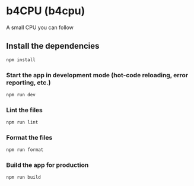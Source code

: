 # b4CPU (b4cpu)

A small CPU you can follow

## Install the dependencies
```bash
npm install
```

### Start the app in development mode (hot-code reloading, error reporting, etc.)
```bash
npm run dev
```


### Lint the files
```bash
npm run lint
```


### Format the files
```bash
npm run format
```


### Build the app for production
```bash
npm run build
```
